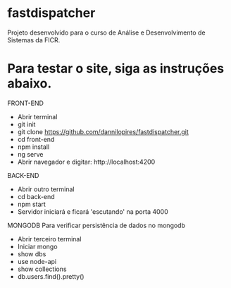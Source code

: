 # fastdispatcher

Projeto desenvolvido para o curso de Análise e Desenvolvimento de Sistemas da FICR.

# Para testar o site, siga as instruções abaixo.

FRONT-END
- Abrir terminal
- git init
- git clone https://github.com/dannilopires/fastdispatcher.git
- cd front-end
- npm install
- ng serve 
- Abrir navegador e digitar: http://localhost:4200

BACK-END
- Abrir outro terminal
- cd back-end
- npm start 
- Servidor iniciará e ficará 'escutando' na porta 4000

MONGODB
 Para verificar persistência de dados no mongodb
- Abrir terceiro terminal
- Iniciar mongo
- show dbs
- use node-api
- show collections
- db.users.find().pretty()  
